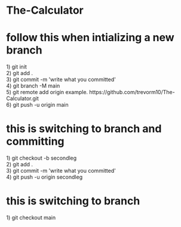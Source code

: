 # The-Calculator
# follow this when intializing a new branch
<p>1) git init <br>
2) git add .  <br>
3) git commit -m 'write what you committed'  <br>
4) git branch -M main  <br>
5) git remote add origin <copy the repo URL here> example. https://github.com/trevorm10/The-Calculator.git  <br>
6) git push -u origin main </p> 

# this is switching to branch and committing
<p>1) git checkout -b secondleg <br>
2) git add .  <br>
3) git commit -m 'write what you committed'  <br>
4) git push -u origin secondleg </p> 

# this is switching to branch 
<p>1) git checkout main </p> 
